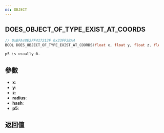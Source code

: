 ```yaml
---
ns: OBJECT
---
```

## DOES_OBJECT_OF_TYPE_EXIST_AT_COORDS

```c
// 0xBFA48E2FF417213F 0x23FF2BA4
BOOL DOES_OBJECT_OF_TYPE_EXIST_AT_COORDS(float x, float y, float z, float radius, Hash hash, BOOL p5);
```

```
p5 is usually 0.  
```

## 參數
* **x**: 
* **y**: 
* **z**: 
* **radius**: 
* **hash**: 
* **p5**: 

## 返回值
